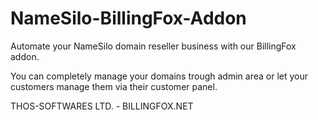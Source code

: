 # NameSilo-BillingFox-Addon

Automate your NameSilo domain reseller business with our BillingFox addon.

You can completely manage your domains trough admin area or let your customers manage them via their customer panel.



THOS-SOFTWARES LTD. - BILLINGFOX.NET
